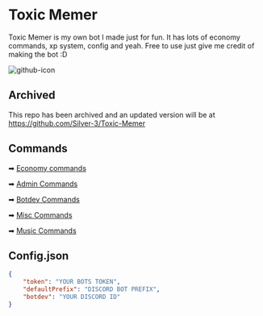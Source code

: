 # Toxic Memer

Toxic Memer is my own bot I made just for fun. It has lots of economy commands, xp system, config and yeah. Free to use just give me credit of making the bot :D

![github-icon](https://cdn.discordapp.com/avatars/849859466307305472/74175e83e05811d91f57f4c233ae20f2.png)

## Archived
This repo has been archived and an updated version will be at https://github.com/Silver-3/Toxic-Memer

## Commands

➡ [Economy commands](https://github.com/Silver-3/Toxic-Memer-OLD/blob/main/github/command-list/encomny-commands.txt)

➡ [Admin Commands](https://github.com/Silver-3/Toxic-Memer-OLD/blob/main/github/command-list/admin-commands.txt)

➡ [Botdev Commands](https://github.com/Silver-3/Toxic-Memer-OLD/blob/main/github/command-list/botdev-commands.txt)

➡ [Misc Commands](https://github.com/Silver-3/Toxic-Memer-OLD/blob/main/github/command-list/misc-commands.txt)

➡ [Music Commands](https://github.com/Silver-3/Toxic-Memer-OLD/blob/main/github/command-list/music-commands.txt)

## Config.json

```json
{
    "token": "YOUR BOTS TOKEN",
    "defaultPrefix": "DISCORD BOT PREFIX",
    "botdev": "YOUR DISCORD ID"
}
```
